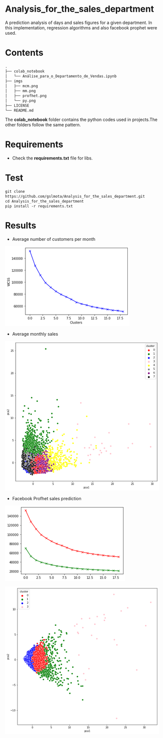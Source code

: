 # Analysis_for_the_sales_department
A prediction analysis of days and sales figures for a given department.
In this implementation, regression algorithms and also facebook prophet were used.

# Contents
``` shell
.
├── colab_notebook
│   └── Análise_para_o_Departamento_de_Vendas.ipynb
├── imgs
│   ├── mcm.png
│   ├── mm.png
│   ├── profhet.png
│   └── py.png
├── LICENSE
└── README.md
```
The **colab_notebook** folder contains the python codes used in projects.The other folders follow the same pattern.

# Requirements

 * Check the **requirements.txt** file for libs.


# Test

```shell
git clone https://github.com/gslmota/Analysis_for_the_sales_department.git
cd Analysis_for_the_sales_department
pip install -r requirements.txt
```



# Results


* Average number of customers per month

![!imgs](https://github.com/gslmota/A_data_analysis_for_a_bank-s_marketing_department/blob/main/imgs/elb.png)

* Average monthly sales

![!imgs](https://github.com/gslmota/A_data_analysis_for_a_bank-s_marketing_department/blob/main/imgs/pca.png)


* Facebook Profhet sales prediction

![!imgs](https://github.com/gslmota/A_data_analysis_for_a_bank-s_marketing_department/blob/main/imgs/pcaAu.png)


![!imgs](https://github.com/gslmota/A_data_analysis_for_a_bank-s_marketing_department/blob/main/imgs/pca2.png)

